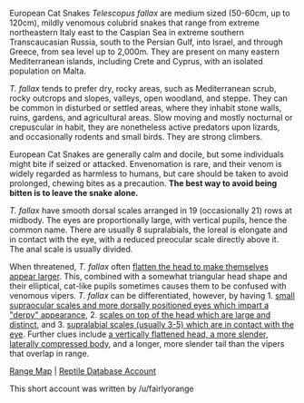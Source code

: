 European Cat Snakes *Telescopus fallax* are medium sized (50-60cm, up to 120cm), mildly venomous colubrid snakes that range from extreme northeastern Italy east to the Caspian Sea in extreme southern Transcaucasian Russia, south to the Persian Gulf, into Israel, and through Greece, from sea level up to 2,000m.  They are present on many eastern Mediterranean islands, including Crete and Cyprus, with an isolated population on Malta.

*T. fallax* tends to prefer dry, rocky areas, such as Mediterranean scrub, rocky outcrops and slopes, valleys, open woodland, and steppe.  They can be common in disturbed or settled areas, where they inhabit stone walls, ruins, gardens, and agricultural areas.  Slow moving and mostly nocturnal or crepuscular in habit, they are nonetheless active predators upon lizards, and occasionally rodents and small birds.  They are strong climbers.

European Cat Snakes are generally calm and docile, but some individuals might bite if seized or attacked.  Envenomation is rare, and their venom is widely regarded as harmless to humans, but care should be taken to avoid prolonged, chewing bites as a precaution.  **The best way to avoid being bitten is to leave the snake alone.**

*T. fallax* have smooth dorsal scales arranged in 19 (occasionally 21) rows at midbody.  The eyes are proportionally large, with vertical pupils, hence the common name. There are usually 8 supralabials, the loreal is elongate and in contact with the eye, with a reduced preocular scale directly above it.   The anal scale is usually divided.

When threatened, *T. fallax* often [flatten the head to make themselves appear larger](https://www.inaturalist.org/photos/36132923?size=large).  This, combined with a somewhat triangular head shape and their elliptical, cat-like pupils sometimes causes them to be confused with venomous vipers.  *T. fallax* can be differentiated, however, by having 1. [small supraocular scales and more dorsally positioned eyes which impart a "derpy" appearance](https://snakeevolution.org/images/VberTfal1supocu.png), 2. [scales on top of the head which are large and distinct](https://snakeevolution.org/images/VberTfal2pari.png), and 3. [supralabial scales (usually 3-5) which are in contact with the eye](https://snakeevolution.org/images/VberTfal3suplab.png).  Further clues include [a vertically flattened head, a more slender, laterally compressed body](https://snakeevolution.org/images/Tfallaxshape.png), and a longer, more slender tail than the vipers that overlap in range.

[Range Map](https://www.iucnredlist.org/species/157258/5062870)  |  [Reptile Database Account](https://reptile-database.reptarium.cz/species?genus=Telescopus&species=fallax)

This short account was written by /u/fairlyorange